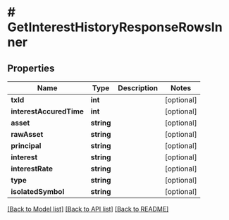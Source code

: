 # # GetInterestHistoryResponseRowsInner

## Properties

Name | Type | Description | Notes
------------ | ------------- | ------------- | -------------
**txId** | **int** |  | [optional]
**interestAccuredTime** | **int** |  | [optional]
**asset** | **string** |  | [optional]
**rawAsset** | **string** |  | [optional]
**principal** | **string** |  | [optional]
**interest** | **string** |  | [optional]
**interestRate** | **string** |  | [optional]
**type** | **string** |  | [optional]
**isolatedSymbol** | **string** |  | [optional]

[[Back to Model list]](../../README.md#models) [[Back to API list]](../../README.md#endpoints) [[Back to README]](../../README.md)
